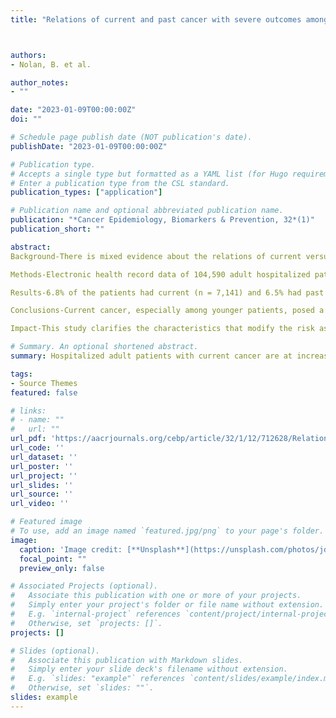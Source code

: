 ```yaml
---
title: "Relations of current and past cancer with severe outcomes among 104,590 hospitalized COVID-19 patients: The COVID EHR cohort at the University of Wisconsin"



authors:
- Nolan, B. et al. 

author_notes:
- ""

date: "2023-01-09T00:00:00Z"
doi: ""

# Schedule page publish date (NOT publication's date).
publishDate: "2023-01-09T00:00:00Z"

# Publication type.
# Accepts a single type but formatted as a YAML list (for Hugo requirements).
# Enter a publication type from the CSL standard.
publication_types: ["application"]

# Publication name and optional abbreviated publication name.
publication: "*Cancer Epidemiology, Biomarkers & Prevention, 32*(1)"
publication_short: ""

abstract: 
Background-There is mixed evidence about the relations of current versus past cancer with severe COVID-19 outcomes and how they vary by patient and cancer characteristics.

Methods-Electronic health record data of 104,590 adult hospitalized patients with COVID-19 were obtained from 21 United States health systems from February 2020 through September 2021. In-hospital mortality and ICU admission were predicted from current and past cancer diagnoses. Moderation by patient characteristics, vaccination status, cancer type, and year of the pandemic was examined.

Results-6.8% of the patients had current (n = 7,141) and 6.5% had past (n = 6,749) cancer diagnoses. Current cancer predicted both severe outcomes but past cancer did not; adjusted odds ratios (aOR) for mortality were 1.58 [95% confidence interval (CI), 1.46–1.70] and 1.04 (95% CI, 0.96–1.13), respectively. Mortality rates decreased over the pandemic but the incremental risk of current cancer persisted, with the increment being larger among younger vs. older patients. Prior COVID-19 vaccination reduced mortality generally and among those with current cancer (aOR, 0.69; 95% CI, 0.53–0.90).

Conclusions-Current cancer, especially among younger patients, posed a substantially increased risk for death and ICU admission among patients with COVID-19; prior COVID-19 vaccination mitigated the risk associated with current cancer. Past history of cancer was not associated with higher risks for severe COVID-19 outcomes for most cancer types.

Impact-This study clarifies the characteristics that modify the risk associated with cancer on severe COVID-19 outcomes across the first 20 months of the COVID-19 pandemic.

# Summary. An optional shortened abstract.
summary: Hospitalized adult patients with current cancer are at increased relative risk for severe COVID-19 disease and death, a pattern manifest across the duration of the pandemic. The magnitude of the incremental risk associated with current cancer varies with age and is greatest among younger patients. Moreover, a history of most types of cancer (versus current cancer) did not place those infected with COVID-19 at higher risk for severe outcomes. Information on risks of severe COVID-19 outcomes in cancer populations may inform clinician and patient decision making regarding COVID-19 treatment and prevention. The finding that prior COVID-19 vaccination was associated with reduced risk of death for all hospitalized patients with COVID-19, including those with current cancer, supports an increased urgency to vaccinate individuals with cancer (1, 27).

tags:
- Source Themes
featured: false

# links:
# - name: ""
#   url: ""
url_pdf: 'https://aacrjournals.org/cebp/article/32/1/12/712628/Relations-of-Current-and-Past-Cancer-with-Severe'
url_code: ''
url_dataset: ''
url_poster: ''
url_project: ''
url_slides: ''
url_source: ''
url_video: ''

# Featured image
# To use, add an image named `featured.jpg/png` to your page's folder. 
image:
  caption: 'Image credit: [**Unsplash**](https://unsplash.com/photos/jdD8gXaTZsc)'
  focal_point: ""
  preview_only: false

# Associated Projects (optional).
#   Associate this publication with one or more of your projects.
#   Simply enter your project's folder or file name without extension.
#   E.g. `internal-project` references `content/project/internal-project/index.md`.
#   Otherwise, set `projects: []`.
projects: []

# Slides (optional).
#   Associate this publication with Markdown slides.
#   Simply enter your slide deck's filename without extension.
#   E.g. `slides: "example"` references `content/slides/example/index.md`.
#   Otherwise, set `slides: ""`.
slides: example
---
```


